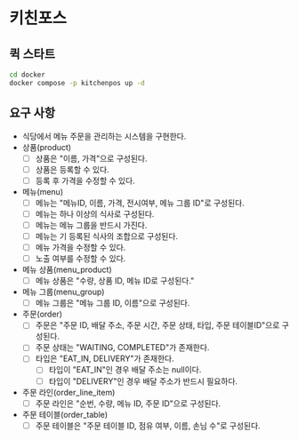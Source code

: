 # 키친포스

## 퀵 스타트

```sh
cd docker
docker compose -p kitchenpos up -d
```

## 요구 사항
- 식당에서 메뉴 주문을 관리하는 시스템을 구현한다.
- 상품(product)
    - [ ] 상품은 "이름, 가격"으로 구성된다.
    - [ ] 상품은 등록할 수 있다.
    - [ ] 등록 후 가격을 수정할 수 있다.
- 메뉴(menu)
    - [ ] 메뉴는 "메뉴ID, 이름, 가격, 전시여부, 메뉴 그룹 ID"로 구성된다.
    - [ ] 메뉴는 하나 이상의 식사로 구성된다.
    - [ ] 메뉴는 메뉴 그룹을 반드시 가진다.
    - [ ] 메뉴는 기 등록된 식사의 조합으로 구성된다.
    - [ ] 메뉴 가격을 수정할 수 있다.
    - [ ] 노출 여부를 수정할 수 있다.
- 메뉴 상품(menu_product)
    - [ ] 메뉴 상품은 "수량, 상품 ID, 메뉴 ID로 구성된다."
- 메뉴 그룹(menu_group)
    - [ ] 메뉴 그룹은 "메뉴 그룹 ID, 이름"으로 구성된다.
- 주문(order)
    - [ ] 주문은 "주문 ID, 배달 주소, 주문 시간, 주문 상태, 타입, 주문 테이블ID"으로 구성된다.
    - [ ] 주문 상태는 "WAITING, COMPLETED"가 존재한다.
    - [ ] 타입은 "EAT_IN, DELIVERY"가 존재한다.
        - [ ] 타입이 "EAT_IN"인 경우 배달 주소는 null이다.
        - [ ] 타입이 "DELIVERY"인 경우 배달 주소가 반드시 필요하다.
- 주문 라인(order_line_item)
    - [ ] 주문 라인은 "순번, 수량, 메뉴 ID, 주문 ID"으로 구성된다.
- 주문 테이블(order_table)
    - [ ] 주문 테이블은 "주문 테이블 ID, 점유 여부, 이름, 손님 수"로 구성된다.
